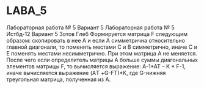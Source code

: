 # LABA_5
Лабораторная работа № 5 Вариант 5
Лабораторная работа № 5 Истбд-12 Вариант 5 Зотов Глеб
Формируется матрица F следующим образом: скопировать в
нее А и если А симметрична относительно главной диагонали, 
то поменять местами С и  В симметрично, иначе С и Е
поменять местами несимметрично. При этом матрица А не меняется.
После чего если определитель матрицы А больше суммы диагональных
элементов матрицы F, то вычисляется выражение: A-1*AT – K * F-1,
иначе вычисляется выражение (AТ +G-FТ)*K, где G-нижняя 
треугольная матрица, полученная из А.
